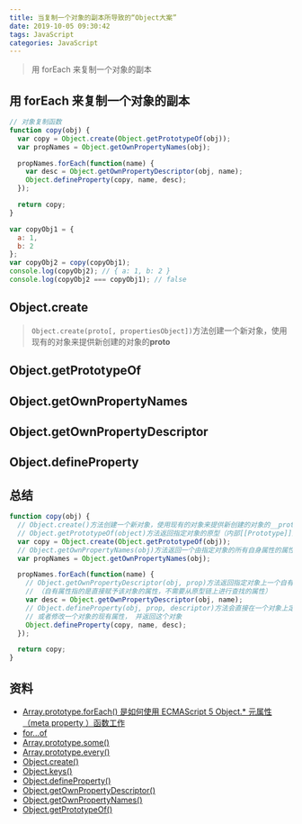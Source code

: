 ```yaml
---
title: 当复制一个对象的副本所导致的“Object大案”
date: 2019-10-05 09:30:42
tags: JavaScript
categories: JavaScript
---
```

> 用 forEach 来复制一个对象的副本
<!--more-->

## 用 forEach 来复制一个对象的副本

```js
// 对象复制函数
function copy(obj) {
  var copy = Object.create(Object.getPrototypeOf(obj));
  var propNames = Object.getOwnPropertyNames(obj);

  propNames.forEach(function(name) {
    var desc = Object.getOwnPropertyDescriptor(obj, name);
    Object.defineProperty(copy, name, desc);
  });

  return copy;
}

var copyObj1 = {
  a: 1,
  b: 2
};
var copyObj2 = copy(copyObj1);
console.log(copyObj2); // { a: 1, b: 2 }
console.log(copyObj2 === copyObj1); // false
```

## Object.create

> `Object.create(proto[, propertiesObject])`方法创建一个新对象，使用现有的对象来提供新创建的对象的**proto**

## Object.getPrototypeOf

## Object.getOwnPropertyNames

## Object.getOwnPropertyDescriptor

## Object.defineProperty

## 总结

```js
function copy(obj) {
  // Object.create()方法创建一个新对象，使用现有的对象来提供新创建的对象的__proto__
  // Object.getPrototypeOf(object)方法返回指定对象的原型（内部[[Prototype]]属性的值
  var copy = Object.create(Object.getPrototypeOf(obj));
  // Object.getOwnPropertyNames(obj)方法返回一个由指定对象的所有自身属性的属性名（包括不可枚举属性但不包括Symbol值作为名称的属性）组成的数组
  var propNames = Object.getOwnPropertyNames(obj);

  propNames.forEach(function(name) {
    // Object.getOwnPropertyDescriptor(obj, prop)方法返回指定对象上一个自有属性对应的属性描述符。
    // （自有属性指的是直接赋予该对象的属性，不需要从原型链上进行查找的属性）
    var desc = Object.getOwnPropertyDescriptor(obj, name);
    // Object.defineProperty(obj, prop, descriptor)方法会直接在一个对象上定义一个新属性，
    // 或者修改一个对象的现有属性， 并返回这个对象
    Object.defineProperty(copy, name, desc);
  });

  return copy;
}
```

## 资料

- [Array.prototype.forEach() 是如何使用 ECMAScript 5 Object.\* 元属性（meta property ）函数工作](https://developer.mozilla.org/zh-CN/docs/Web/JavaScript/Reference/Global_Objects/Array/forEach#%E5%AF%B9%E8%B1%A1%E5%A4%8D%E5%88%B6%E5%87%BD%E6%95%B0)
- [for...of
  ](https://developer.mozilla.org/zh-CN/docs/Web/JavaScript/Reference/Statements/for...of)
- [Array.prototype.some()
  ](https://developer.mozilla.org/zh-CN/docs/Web/JavaScript/Reference/Global_Objects/Array/some)
- [Array.prototype.every()
  ](https://developer.mozilla.org/en-US/docs/Web/JavaScript/Reference/Global_Objects/Array/every)
- [Object.create()](https://developer.mozilla.org/zh-CN/docs/Web/JavaScript/Reference/Global_Objects/Object/create)
- [Object.keys()
  ](https://developer.mozilla.org/zh-CN/docs/Web/JavaScript/Reference/Global_Objects/Object/keys)
- [Object.defineProperty()
  ](https://developer.mozilla.org/zh-CN/docs/Web/JavaScript/Reference/Global_Objects/Object/defineProperty)
- [Object.getOwnPropertyDescriptor()](https://developer.mozilla.org/zh-CN/docs/Web/JavaScript/Reference/Global_Objects/Object/getOwnPropertyDescriptor)
- [Object.getOwnPropertyNames()](https://developer.mozilla.org/zh-CN/docs/Web/JavaScript/Reference/Global_Objects/Object/getOwnPropertyNames)
- [Object.getPrototypeOf()
  ](https://developer.mozilla.org/zh-CN/docs/Web/JavaScript/Reference/Global_Objects/Object/GetPrototypeOf)
